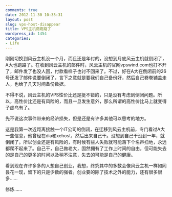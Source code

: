 ```yaml
---
comments: true
date: 2012-11-30 10:35:31
layout: post
slug: vps-host-disappear
title: VPS主机商跑路了
wordpress_id: 1454
categories:
- Life
---
```


刚刚切换到风云主机没一个月，而且还是年付的，没想到月底风云主机就倒闭了，A大也跑路了。在收到风云主机的邮件时，风云主机的官网vpswind.com也打不开了，邮件发了也没人回，付款看样子也讨不回来了。不过，好在A大在倒闭前的26号还发了邮件说要倒闭了，言下之意就是要我们自己备份好，然后自己卷卷铺盖走人，也给了几天时间备份数据。

不得不说，风云主机的VPS性价比还是挺不错的，只是没有考虑到倒闭问题。所以，高性价比还是有风险的，而且一旦发生意外，那么所谓的高性价比马上就变得子虚乌有了。<!-- more -->

先不说这次事件带来的经济损失，但是还是有许多其他可以思考的地方。

这是我第一次近距离接触一个IT公司的倒闭，在迁移到风云主机前，专门看过A大一些信息，他曾经在dia和xehost，然后出来自己干。没想到自己干没到一年，就倒闭了。所以创业还是有风险的，有时候有些人失败就可能落下个名声扫地，永远都爬不起来了。自己干，自己做老大，固然拥有了工作上时间的自由，但可能失去的是自己的更多的时间以及稍不注意，失去的可能是自己的健康。

看到现在许许多多的人想自己创业，我想，终究其中的多数会像风云主机一样如同昙花一现，留下的只是少数的强者。创业要的除了技术之外的能力，还有很多很多……

修炼……





